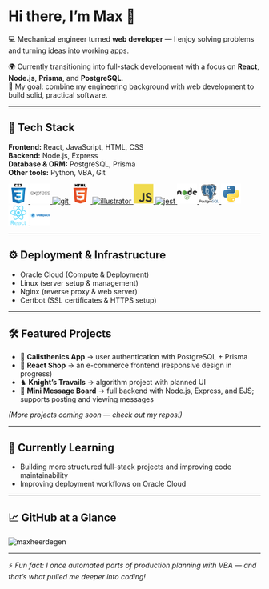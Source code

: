 # Hi there, I’m Max 👋  

💻 Mechanical engineer turned **web developer** — I enjoy solving problems and turning ideas into working apps. 

🌍 Currently transitioning into full-stack development with a focus on **React**, **Node.js**, **Prisma**, and **PostgreSQL**.  
🎯 My goal: combine my engineering background with web development to build solid, practical software. 

---

## 🚀 Tech Stack  

**Frontend:** React, JavaScript, HTML, CSS  
**Backend:** Node.js, Express  
**Database & ORM:** PostgreSQL, Prisma  
**Other tools:** Python, VBA, Git  

<p align="left"> <a href="https://www.w3schools.com/css/" target="_blank" rel="noreferrer"> <img src="https://raw.githubusercontent.com/devicons/devicon/master/icons/css3/css3-original-wordmark.svg" alt="css3" width="40" height="40"/> </a> <a href="https://expressjs.com" target="_blank" rel="noreferrer"> <img src="https://raw.githubusercontent.com/devicons/devicon/master/icons/express/express-original-wordmark.svg" alt="express" width="40" height="40"/> </a> <a href="https://git-scm.com/" target="_blank" rel="noreferrer"> <img src="https://www.vectorlogo.zone/logos/git-scm/git-scm-icon.svg" alt="git" width="40" height="40"/> </a> <a href="https://www.w3.org/html/" target="_blank" rel="noreferrer"> <img src="https://raw.githubusercontent.com/devicons/devicon/master/icons/html5/html5-original-wordmark.svg" alt="html5" width="40" height="40"/> </a> <a href="https://www.adobe.com/in/products/illustrator.html" target="_blank" rel="noreferrer"> <img src="https://www.vectorlogo.zone/logos/adobe_illustrator/adobe_illustrator-icon.svg" alt="illustrator" width="40" height="40"/> </a> <a href="https://developer.mozilla.org/en-US/docs/Web/JavaScript" target="_blank" rel="noreferrer"> <img src="https://raw.githubusercontent.com/devicons/devicon/master/icons/javascript/javascript-original.svg" alt="javascript" width="40" height="40"/> </a> <a href="https://jestjs.io" target="_blank" rel="noreferrer"> <img src="https://www.vectorlogo.zone/logos/jestjsio/jestjsio-icon.svg" alt="jest" width="40" height="40"/> </a> <a href="https://nodejs.org" target="_blank" rel="noreferrer"> <img src="https://raw.githubusercontent.com/devicons/devicon/master/icons/nodejs/nodejs-original-wordmark.svg" alt="nodejs" width="40" height="40"/> </a> <a href="https://www.postgresql.org" target="_blank" rel="noreferrer"> <img src="https://raw.githubusercontent.com/devicons/devicon/master/icons/postgresql/postgresql-original-wordmark.svg" alt="postgresql" width="40" height="40"/> </a> <a href="https://www.python.org" target="_blank" rel="noreferrer"> <img src="https://raw.githubusercontent.com/devicons/devicon/master/icons/python/python-original.svg" alt="python" width="40" height="40"/> </a> <a href="https://reactjs.org/" target="_blank" rel="noreferrer"> <img src="https://raw.githubusercontent.com/devicons/devicon/master/icons/react/react-original-wordmark.svg" alt="react" width="40" height="40"/> </a> <a href="https://webpack.js.org" target="_blank" rel="noreferrer"> <img src="https://raw.githubusercontent.com/devicons/devicon/d00d0969292a6569d45b06d3f350f463a0107b0d/icons/webpack/webpack-original-wordmark.svg" alt="webpack" width="40" height="40"/> </a> </p>

---

## ⚙️ Deployment & Infrastructure  

- Oracle Cloud (Compute & Deployment)  
- Linux (server setup & management)  
- Nginx (reverse proxy & web server)  
- Certbot (SSL certificates & HTTPS setup)  

---

## 🛠 Featured Projects  

- 💪 **Calisthenics App** → user authentication with PostgreSQL + Prisma  
- 🛒 **React Shop** → an e-commerce frontend (responsive design in progress)  
- ♞ **Knight’s Travails** → algorithm project with planned UI  
- 💬 **Mini Message Board** → full backend with Node.js, Express, and EJS; supports posting and viewing messages  

*(More projects coming soon — check out my repos!)*  

---

## 🌱 Currently Learning  

- Building more structured full-stack projects and improving code maintainability
- Improving deployment workflows on Oracle Cloud

---

## 📈 GitHub at a Glance  

<p><img align="center" src="https://github-readme-stats.vercel.app/api/top-langs?username=maxheerdegen&show_icons=true&locale=en&layout=compact" alt="maxheerdegen" /></p>

---

⚡ *Fun fact: I once automated parts of production planning with VBA — and that’s what pulled me deeper into coding!*

<!--
**maxheerdegen/maxheerdegen** is a ✨ _special_ ✨ repository because its `README.md` (this file) appears on your GitHub profile.

Here are some ideas to get you started:

- 🔭 I’m currently working on ...
- 🌱 I’m currently learning ...
- 👯 I’m looking to collaborate on ...
- 🤔 I’m looking for help with ...
- 💬 Ask me about ...
- 📫 How to reach me: ...
- 😄 Pronouns: ...
- ⚡ Fun fact: ...
-->

